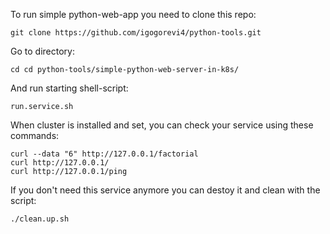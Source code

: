 To run simple python-web-app you need to clone this repo:

```shell
git clone https://github.com/igogorevi4/python-tools.git
```

Go to directory:
```shell
cd cd python-tools/simple-python-web-server-in-k8s/
```

And run starting shell-script:
```shell
run.service.sh
```

When cluster is installed and set, you can check your service using these commands:
```shell
curl --data "6" http://127.0.0.1/factorial
curl http://127.0.0.1/
curl http://127.0.0.1/ping
```

If you don't need this service anymore you can destoy it and clean with the script:
```shell
./clean.up.sh
```
